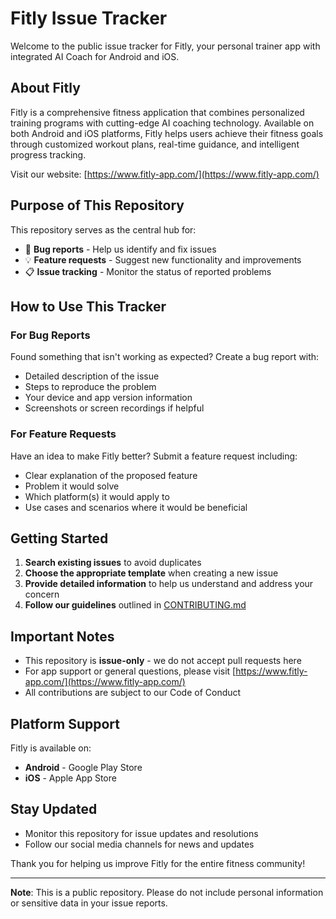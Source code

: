 # Fitly Issue Tracker

Welcome to the public issue tracker for Fitly, your personal trainer app with integrated AI Coach for Android and iOS.

## About Fitly

Fitly is a comprehensive fitness application that combines personalized training programs with cutting-edge AI coaching technology. Available on both Android and iOS platforms, Fitly helps users achieve their fitness goals through customized workout plans, real-time guidance, and intelligent progress tracking.

Visit our website: [https://www.fitly-app.com/](https://www.fitly-app.com/)

## Purpose of This Repository

This repository serves as the central hub for:
- 🐛 **Bug reports** - Help us identify and fix issues
- 💡 **Feature requests** - Suggest new functionality and improvements
- 📋 **Issue tracking** - Monitor the status of reported problems

## How to Use This Tracker

### For Bug Reports
Found something that isn't working as expected? Create a bug report with:
- Detailed description of the issue
- Steps to reproduce the problem
- Your device and app version information
- Screenshots or screen recordings if helpful

### For Feature Requests
Have an idea to make Fitly better? Submit a feature request including:
- Clear explanation of the proposed feature
- Problem it would solve
- Which platform(s) it would apply to
- Use cases and scenarios where it would be beneficial

## Getting Started

1. **Search existing issues** to avoid duplicates
2. **Choose the appropriate template** when creating a new issue
3. **Provide detailed information** to help us understand and address your concern
4. **Follow our guidelines** outlined in [CONTRIBUTING.md](CONTRIBUTING.md)

## Important Notes

- This repository is **issue-only** - we do not accept pull requests here
- For app support or general questions, please visit [https://www.fitly-app.com/](https://www.fitly-app.com/)
- All contributions are subject to our Code of Conduct

## Platform Support

Fitly is available on:
- **Android** - Google Play Store
- **iOS** - Apple App Store

## Stay Updated

- Monitor this repository for issue updates and resolutions
- Follow our social media channels for news and updates

Thank you for helping us improve Fitly for the entire fitness community!

---

**Note**: This is a public repository. Please do not include personal information or sensitive data in your issue reports.
